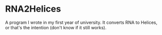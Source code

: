 # RNA2Helices

A program I wrote in my first year of university.
It converts RNA to Helices, or that's the intention (don't know if it still works).
